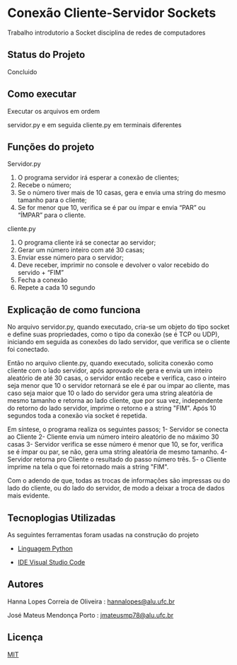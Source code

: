 # Conexão Cliente-Servidor Sockets

Trabalho introdutorio a Socket disciplina de redes de computadores

## Status do Projeto

Concluido

## Como executar

Executar os arquivos em ordem

servidor.py e em seguida cliente.py em terminais diferentes

## Funções do projeto

Servidor.py
1. O programa servidor irá esperar a conexão de clientes;
2. Recebe o número;
3. Se o número tiver mais de 10 casas, gera e envia uma string do mesmo
tamanho para o cliente;
4. Se for menor que 10, verifica se é par ou ímpar e envia “PAR” ou “ÍMPAR” para
o cliente. 

cliente.py
1. O programa cliente irá se conectar ao servidor;
2. Gerar um número inteiro com até 30 casas;
3. Enviar esse número para o servidor;
4. Deve receber, imprimir no console e devolver o valor recebido do servido + “FIM”
5. Fecha a conexão
6. Repete a cada 10 segundo

## Explicação de como funciona

No arquivo servidor.py, quando executado, cria-se um objeto do tipo socket e define suas propriedades, como o tipo da conexão (se é TCP ou UDP), iniciando em seguida as conexões do lado servidor, 
que verifica se o cliente foi conectado.

 Então no arquivo cliente.py, quando executado, solicita conexão como cliente com o lado servidor, após aprovado ele gera e envia um inteiro aleatório de até 30 casas, o servidor então recebe e verifica, caso o inteiro seja menor que 10 o servidor retornará se ele é par ou impar ao cliente, mas caso seja maior que 10 o lado do servidor gera uma string aleatória de mesmo tamanho e retorna ao lado cliente, que por sua vez, independente do retorno do lado servidor, imprime o retorno e a string "FIM".  Após 10 segundos toda a conexão via socket é repetida.

Em síntese, o programa realiza os seguintes passos;
1- Servidor se conecta ao Cliente
2- Cliente envia um número inteiro aleatório de no máximo 30 casas
3- Servidor verifica se esse número é menor que 10, se for, verifica se é ímpar ou par, se não, gera uma string aleatória de mesmo tamanho.
4- Servidor retorna pro Cliente o resultado do passo número três. 
5- o Cliente imprime na tela o que foi retornado mais a string "FIM". 

Com o adendo de que, todas as trocas de informações são impressas ou do lado do cliente, ou do lado do servidor, de modo a deixar a troca de dados mais evidente.

## Tecnoplogias Utilizadas

As seguintes ferramentas foram usadas na construção do projeto

- [Linguagem Python](https://www.python.org/)

- [IDE Visual Studio Code](https://code.visualstudio.com/)

## Autores 

Hanna Lopes Correia de Oliveira : hannalopes@alu.ufc.br

José Mateus Mendonça Porto :  jmateusmp78@alu.ufc.br

## Licença

[MIT](https://choosealicense.com/licenses/mit/)
